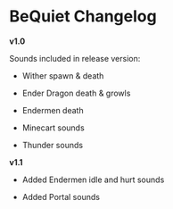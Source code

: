 # BeQuiet Changelog

<b> v1.0 </b>

Sounds included in release version:
- Wither spawn & death
- Ender Dragon death & growls
- Endermen death

- Minecart sounds

- Thunder sounds


<b> v1.1 </b>

- Added Endermen idle and hurt sounds

- Added Portal sounds
